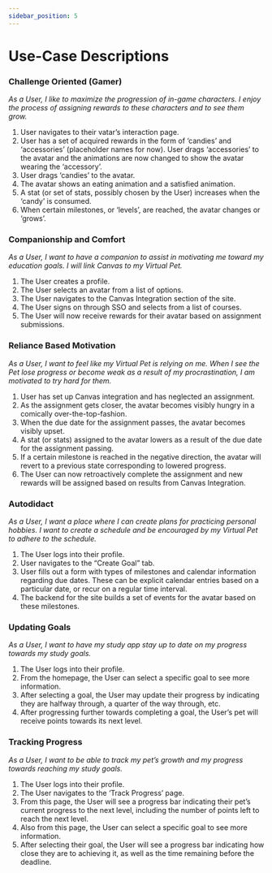 ```yaml
---
sidebar_position: 5
---
```


# Use-Case Descriptions

### Challenge Oriented (Gamer)

<i> As a User, I like to maximize the progression of in-game characters. I enjoy the process of assigning rewards to these characters and to see them grow.</i>

1. User navigates to their vatar’s interaction page.
2. User has a set of acquired rewards in the form of ‘candies’ and ‘accessories’ (placeholder names for now).
User drags ‘accessories’ to the avatar and the animations are now changed to show the avatar wearing the ‘accessory’.
2. User drags ‘candies’ to the avatar.
3. The avatar shows an eating animation and a satisfied animation.
4. A stat (or set of stats, possibly chosen by the User) increases when the ‘candy’ is consumed.
5. When certain milestones, or ‘levels’, are reached, the avatar changes or ‘grows’.

### Companionship and Comfort

<i> As a User, I want to have a companion to assist in motivating me toward my education goals. I will link Canvas to my Virtual Pet.</i> 

1. The User creates a profile.
2. The User selects an avatar from a list of options.
3. The User navigates to the Canvas Integration section of the site.
4. The User signs on through SSO and selects from a list of courses.
5. The User will now receive rewards for their avatar based on assignment submissions.

### Reliance Based Motivation

<i>As a User, I want to feel like my Virtual Pet is relying on me. When I see the Pet lose progress or become weak as a result of my procrastination, I am motivated to try hard for them.</i>

1. User has set up Canvas integration and has neglected an assignment.
2. As the assignment gets closer, the avatar becomes visibly hungry in a comically over-the-top-fashion.
3. When the due date for the assignment passes, the avatar becomes visibly upset.
4. A stat (or stats) assigned to the avatar lowers as a result of the due date for the assignment passing.
5. If a certain milestone is reached in the negative direction, the avatar will revert to a previous state corresponding to lowered progress.
6. The User can now retroactively complete the assignment and new rewards will be assigned based on results from Canvas Integration.

### Autodidact

<i> As a User, I want a place where I can create plans for practicing personal hobbies. I want to create a schedule and be encouraged by my Virtual Pet to adhere to the schedule.</i>

1. The User logs into their profile.
2. User navigates to the “Create Goal” tab.
3. User fills out a form with types of milestones and calendar information regarding due dates. These can be explicit calendar entries based on a particular date, or recur on a regular time interval.
4. The backend for the site builds a set of events for the avatar based on these milestones.

### Updating Goals

<i>As a User, I want to have my study app stay up to date on my progress towards my study goals.</i>

1. The User logs into their profile.
2. From the homepage, the User can select a specific goal to see more information.
3. After selecting a goal, the User may update their progress by indicating they are halfway through, a quarter of the way through, etc.
4. After progressing further towards completing a goal, the User’s pet will receive points towards its next level.

### Tracking Progress

<i> As a User, I want to be able to track my pet’s growth and my progress towards reaching my study goals.</i>

1. The User logs into their profile.
2. The User navigates to the ‘Track Progress’ page.
3. From this page, the User will see a progress bar indicating their pet’s current progress to the next level, including the number of points left to reach the next level.
4. Also from this page, the User can select a specific goal to see more information.
5. After selecting their goal, the User will see a progress bar indicating how close they are to achieving it, as well as the time remaining before the deadline.


